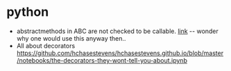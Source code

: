 # python

- abstractmethods in ABC are not checked to be callable. [link](https://stackoverflow.com/questions/25183424/can-a-python-abstract-base-class-enforce-function-signatures) -- wonder why one would use this anyway then..
- All about decorators https://github.com/hchasestevens/hchasestevens.github.io/blob/master/notebooks/the-decorators-they-wont-tell-you-about.ipynb
